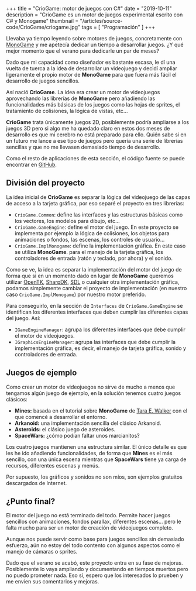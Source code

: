 +++
title = "CrioGame: motor de juegos con C#"
date = "2019-10-11"
description = "CrioGame es un motor de juegos experimental escrito con C# y Monogame"
thumbnail = "/articles/source-code/CrioGame/criogame.jpg"
tags = [ "Programación" ]
+++

Llevaba ya tiempo leyendo sobre motores de juegos, concretamente con [MonoGame](http://www.monogame.net/) 
y me apetecía dedicar un tiempo a desarrollar juegos. ¿Y qué mejor momento que el verano para dedicarle un par de meses?
	
Dado que mi capacidad como diseñador es bastante escasa, le dí una vuelta de tuerca a la idea de desarrollar un videojuego y decidí ampliar
ligeramente el propio motor de **MonoGame** para que fuera más fácil el desarrollo de juegos sencillos.
	
Así nació **CrioGame**. La idea era crear un motor de videojuegos aprovechando las librerías de **MonoGame** pero añadiendo
las funcionalidades más básicas de los juegos como las hojas de sprites, el tratamiento de colisiones, la lógica de vistas, etc...
	
**CrioGame** trata únicamente juegos 2D, posiblemente podría ampliarse a los juegos 3D pero si algo me ha quedado
claro en estos dos meses de desarrollo es que mi cerebro no está preparado para ello. Quién sabe si en un futuro me lance
a ese tipo de juegos pero quería una serie de librerías sencillas y que no me llevasen demasiado tiempo de desarrollo.
	
Como el resto de aplicaciones de esta sección, el código fuente se puede encontrar en 
[GitHub](https://github.com/jbautistam/CrioGame).

## División del proyecto

La idea inicial de **CrioGame** es separar la lógica del videojuego de las capas de acceso a la tarjeta gráfica, por eso
separé el proyecto en tres librerías:

* `CrioGame.Common`: define las interfaces y las estructuras básicas como los vectores, los
	modelos para dibujo, etc...
* `CrioGame.GameEngine`: define el motor del juego. En este proyecto se implementa por ejemplo
	la lógica de colisiones, los objetos para animaciones o fondos, las escenas, los controles de usuario...
* `CrioGame.ImplMonogame`: define la implementación gráfica. En este caso se utiliza **MonoGame**.
	para el manejo de la tarjeta gráfica, los controladores de entrada (ratón y teclado, por ahora) y el sonido.
		
Como se ve, la idea es separar la implementación del motor del juego de forma que si en un momento dado
en lugar de **MonoGame** queremos utilizar [OpenTK](https://github.com/opentk/opentk),
[SharpDK](http://sharpdx.org/), [SDL](https://www.libsdl.org/) o cualquier otra implementación gráfica, podamos
simplemente cambiar el proyecto de implementación (en nuestro caso `CrioGame.ImplMonogame`) por nuestro motor preferido.
	
Para conseguirlo, en la sección de `Interfaces` de `CrioGame.GameEngine` se identifican los diferentes interfaces que deben cumplir
las diferentes capas del juego. Así:
	
* `IGameEngineManager`: agrupa los diferentes interfaces que debe cumplir el motor de videojuegos.
* `IGraphicsEngineManager`: agrupa las interfaces que debe cumplir la implementación gráfica, es decir, 
el manejo de tarjeta gráfica, sonido y controladores de entrada.

## Juegos de ejemplo

Como crear un motor de videojuegos no sirve de mucho a menos que tengamos algún juego de ejemplo, en la
solución tenemos cuatro juegos clásicos:
	
* **Mines:** basada en el tutorial sobre **MonoGame** de [Tara E. Walker](https://goo.gl/PIws6Y) 
con el que comencé a desarrollar el entorno.
* **Arkanoid:** una implementación sencilla del clásico Arkanoid.
* **Asteroids:** el clásico juego de asteroides.
* **SpaceWars:** ¿cómo podían faltar unos marcianitos?
	
Los cuatro juegos mantienen una estructura similar. El único detalle es que les he ido añadiendo funcionalidades, de forma que **Mines** es
el más sencillo, con una única escena mientras que **SpaceWars** tiene ya carga de recursos, diferentes escenas y menús.
	
Por supuesto, los gráficos y sonidos no son míos, son ejemplos gratuitos descargados de Internet.

## ¿Punto final?

El motor del juego no está terminado del todo. Permite hacer juegos sencillos con animaciones, fondos parallax, diferentes escenas... pero
le falta mucho para ser un motor de creación de videojuegos completo.
	
Aunque nos puede servir como base para juegos sencillos sin demasiado esfuerzo, aún no estoy del todo contento con algunos aspectos como
el manejo de cámaras o sprites.
	
Dado que el verano se acabó, este proyecto entra en su fase de mejoras. Posiblemente lo vaya ampliando y documentando en tiempos muertos
pero no puedo prometer nada. Eso sí, espero que los interesados lo prueben y me envíen sus comentarios y mejoras.